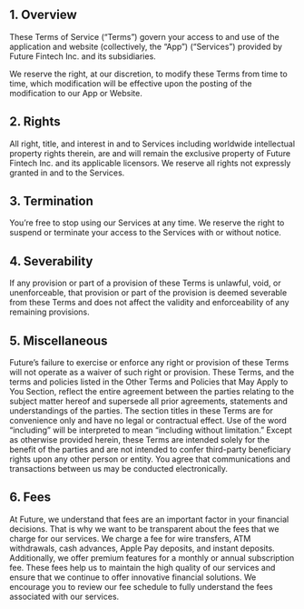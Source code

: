 ## 1. Overview
These Terms of Service (“Terms”) govern your access to and use of the application and website (collectively, the “App”) (“Services”) provided by Future Fintech Inc. and its subsidiaries.

We reserve the right, at our discretion, to modify these Terms from time to time, which modification will be effective upon the posting of the modification to our App or Website.

## 2. Rights
All right, title, and interest in and to Services including worldwide intellectual property rights therein, are and will remain the exclusive property of Future Fintech Inc. and its applicable licensors. We reserve all rights not expressly granted in and to the Services.

## 3. Termination
You’re free to stop using our Services at any time. We reserve the right to suspend or terminate your access to the Services with or without notice.

## 4. Severability
If any provision or part of a provision of these Terms is unlawful, void, or unenforceable, that provision or part of the provision is deemed severable from these Terms and does not affect the validity and enforceability of any remaining provisions.

## 5. Miscellaneous
Future’s failure to exercise or enforce any right or provision of these Terms will not operate as a waiver of such right or provision. These Terms, and the terms and policies listed in the Other Terms and Policies that May Apply to You Section, reflect the entire agreement between the parties relating to the subject matter hereof and supersede all prior agreements, statements and understandings of the parties. The section titles in these Terms are for convenience only and have no legal or contractual effect. Use of the word “including” will be interpreted to mean “including without limitation.” Except as otherwise provided herein, these Terms are intended solely for the benefit of the parties and are not intended to confer third-party beneficiary rights upon any other person or entity. You agree that communications and transactions between us may be conducted electronically.

## 6. Fees
At Future, we understand that fees are an important factor in your financial decisions. That is why we want to be transparent about the fees that we charge for our services. We charge a fee for wire transfers, ATM withdrawals, cash advances, Apple Pay deposits, and instant deposits. Additionally, we offer premium features for a monthly or annual subscription fee. These fees help us to maintain the high quality of our services and ensure that we continue to offer innovative financial solutions. We encourage you to review our fee schedule to fully understand the fees associated with our services.
